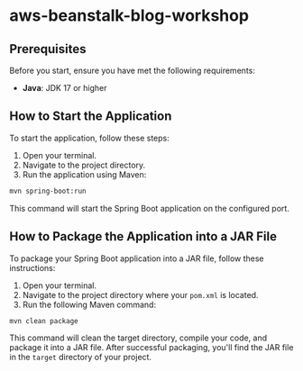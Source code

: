# aws-beanstalk-blog-workshop

## Prerequisites

Before you start, ensure you have met the following requirements:

- **Java**: JDK 17 or higher

## How to Start the Application

To start the application, follow these steps:

1. Open your terminal.
2. Navigate to the project directory.
3. Run the application using Maven:

```bash
mvn spring-boot:run
```

This command will start the Spring Boot application on the configured port.

## How to Package the Application into a JAR File

To package your Spring Boot application into a JAR file, follow these instructions:

1. Open your terminal.
2. Navigate to the project directory where your `pom.xml` is located.
3. Run the following Maven command:

```bash
mvn clean package
```

This command will clean the target directory, compile your code, and package it into a JAR file.
After successful packaging, you'll find the JAR file in the `target` directory of your project.
